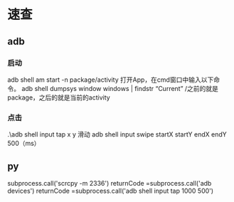 # 速查

## adb

### 启动

 adb shell am start -n package/activity
 打开App，在cmd窗口中输入以下命令。
 adb shell dumpsys window windows | findstr “Current”
 /之前的就是package，之后的就是当前的activity

### 点击

 .\adb shell input tap x y
 滑动
 adb shell input swipe startX startY endX endY 500（ms）

## py

 subprocess.call('scrcpy -m 2336')
 returnCode =subprocess.call('adb devices')
 returnCode =subprocess.call('adb shell input tap 1000 500')